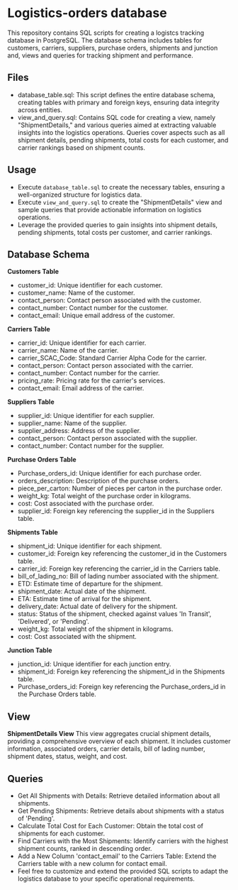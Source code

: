 # Logistics-orders database
This repository contains SQL scripts for creating a logistcs tracking database in PostgreSQL. The database schema includes tables for customers, carriers, suppliers, purchase orders, shipments and junction and, views and queries for tracking shipment and performance.

## Files

- database_table.sql: This script defines the entire database schema, creating tables with primary and foreign keys, ensuring data integrity across entities.
- view_and_query.sql: Contains SQL code for creating a view, namely "ShipmentDetails," and various queries aimed at extracting valuable insights into the logistics operations. Queries cover aspects such as all shipment details, pending shipments, total costs for each customer, and carrier rankings based on shipment counts.

## Usage

- Execute `database_table.sql` to create the necessary tables, ensuring a well-organized structure for logistics data.
- Execute `view_and_query.sql` to create the "ShipmentDetails" view and sample queries that provide actionable information on logistics operations.
- Leverage the provided queries to gain insights into shipment details, pending shipments, total costs per customer, and carrier rankings.

## Database Schema
**Customers Table**
- customer_id: Unique identifier for each customer.
- customer_name: Name of the customer.
- contact_person: Contact person associated with the customer.
- contact_number: Contact number for the customer.
- contact_email: Unique email address of the customer.

**Carriers Table**
- carrier_id: Unique identifier for each carrier.
- carrier_name: Name of the carrier.
- carrier_SCAC_Code: Standard Carrier Alpha Code for the carrier.
- contact_person: Contact person associated with the carrier.
- contact_number: Contact number for the carrier.
- pricing_rate: Pricing rate for the carrier's services.
- contact_email: Email address of the carrier.

**Suppliers Table**
- supplier_id: Unique identifier for each supplier.
- supplier_name: Name of the supplier.
- supplier_address: Address of the supplier.
- contact_person: Contact person associated with the supplier.
- contact_number: Contact number for the supplier.

**Purchase Orders Table**
- Purchase_orders_id: Unique identifier for each purchase order.
- orders_description: Description of the purchase orders.
- piece_per_carton: Number of pieces per carton in the purchase order.
- weight_kg: Total weight of the purchase order in kilograms.
- cost: Cost associated with the purchase order.
- supplier_id: Foreign key referencing the supplier_id in the Suppliers table.

**Shipments Table**
- shipment_id: Unique identifier for each shipment.
- customer_id: Foreign key referencing the customer_id in the Customers table.
- carrier_id: Foreign key referencing the carrier_id in the Carriers table.
- bill_of_lading_no: Bill of lading number associated with the shipment.
- ETD: Estimate time of departure for the shipment.
- shipment_date: Actual date of the shipment.
- ETA: Estimate time of arrival for the shipment.
- delivery_date: Actual date of delivery for the shipment.
- status: Status of the shipment, checked against values 'In Transit', 'Delivered', or 'Pending'.
- weight_kg: Total weight of the shipment in kilograms.
- cost: Cost associated with the shipment.

**Junction Table**
- junction_id: Unique identifier for each junction entry.
- shipment_id: Foreign key referencing the shipment_id in the Shipments table.
- Purchase_orders_id: Foreign key referencing the Purchase_orders_id in the Purchase Orders table.

## View
**ShipmentDetails View**
This view aggregates crucial shipment details, providing a comprehensive overview of each shipment. It includes customer information, associated orders, carrier details, bill of lading number, shipment dates, status, weight, and cost.

## Queries
- Get All Shipments with Details: Retrieve detailed information about all shipments.
- Get Pending Shipments: Retrieve details about shipments with a status of 'Pending'.
- Calculate Total Cost for Each Customer: Obtain the total cost of shipments for each customer.
- Find Carriers with the Most Shipments: Identify carriers with the highest shipment counts, ranked in descending order.
- Add a New Column 'contact_email' to the Carriers Table: Extend the Carriers table with a new column for contact email.
- Feel free to customize and extend the provided SQL scripts to adapt the logistics database to your specific operational requirements.
